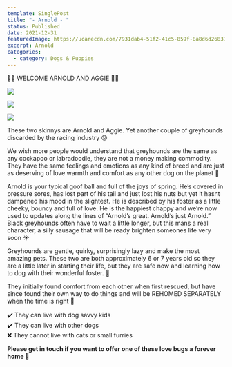 ```yaml
---
template: SinglePost
title: "- Arnold - "
status: Published
date: 2021-12-31
featuredImage: https://ucarecdn.com/7931dab4-51f2-41c5-859f-8a8d6d268315/-/crop/828x577/0,391/-/preview/
excerpt: Arnold
categories:
  - category: Dogs & Puppies
---
```

🖤🤎 WELCOME ARNOLD AND AGGIE 🤎🖤

![](https://ucarecdn.com/944bfedf-bf88-42bd-aecd-20a22bbe91ba/)

![](https://ucarecdn.com/057f3586-a189-4d10-8236-0827c3000e95/)

![](https://ucarecdn.com/4ebe5d76-588a-4f54-897e-bd1c21411dc1/)


These two skinnys are Arnold and Aggie. Yet another couple of greyhounds discarded by the racing industry 😡


We wish more people would understand that greyhounds are the same as any cockapoo or labradoodle, they are not a money making commodity. They have the same feelings and emotions as any kind of breed and are just as deserving of love warmth and comfort as any other dog on the planet 🐶


Arnold is your typical goof ball and full of the joys of spring. He’s covered in pressure sores, has lost part of his tail and just lost his nuts but yet it hasnt dampened his mood in the slightest. He is described by his foster as a little cheeky, bouncy and full of love. He is the happiest chappy and we’re now used to updates along the lines of “Arnold’s great. Arnold’s just Arnold.” Black greyhounds often have to wait a little longer, but this mans a real character, a silly sausage that will be ready brighten someones life very soon ☀️



Greyhounds are gentle, quirky, surprisingly lazy and make the most amazing pets. These two are both approximately 6 or 7 years old so they are a little later in starting their life, but they are safe now and learning how to dog with their wonderful foster. 🐶


They initially found comfort from each other when first rescued, but have since found their own way to do things and will be REHOMED SEPARATELY when the time is right 🙂


✔️ They can live with dog savvy kids  
✔️ They can live with other dogs  
❌ They cannot live with cats or small furries



**Please get in touch if you want to offer one of these love bugs a forever home 🏡**